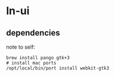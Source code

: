 # ln-ui

## dependencies

note to self:

```
brew install pango gtk+3
# install mac ports
/opt/local/bin/port install webkit-gtk3
```
